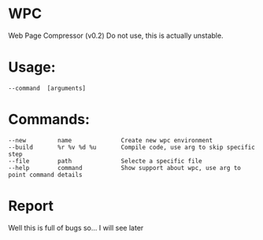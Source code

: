 # WPC
Web Page Compressor (v0.2)
Do not use, this is actually unstable.

# Usage:
    --command  [arguments]

# Commands:
    --new         name              Create new wpc environment
    --build       %r %v %d %u       Compile code, use arg to skip specific step
    --file        path              Selecte a specific file
    --help        command           Show support about wpc, use arg to point command details

# Report
Well this is full of bugs so... I will see later
